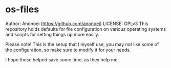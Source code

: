 # os-files
Author: Anonoei (https://github.com/anonoei)
LICENSE: GPLv3
 This repository holds defaults for file configuration on various
 operating systems and scripts for setting things up more easily.

 Please note! This is the setup that I myself use, you may not
 like some of the configuration, so make sure to modify it for
 your needs.

 I hope these helped save some time, as they help me.
